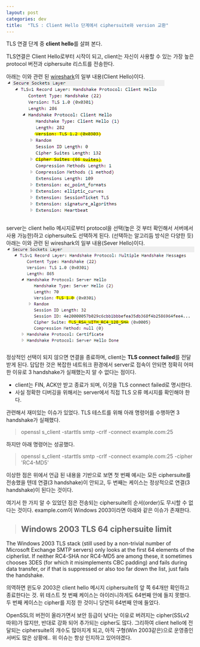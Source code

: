 ```yaml
---
layout: post
categories: dev 
title:  "TLS : Client Hello 단계에서 ciphersuite와 version 교환"
---
```



TLS 연결 단계 중 **client hello**를 살펴 본다.

TLS연결은 Client Hello로부터 시작이 되고,
client는 자신이 사용할 수 있는 가장 높은 protocol 버전과 ciphersuite 리스트를 전송한다.

아래는 이와 관련 된 [wireshark](https://ko.wikipedia.org/wiki/%EC%99%80%EC%9D%B4%EC%96%B4%EC%83%A4%ED%81%AC)의 일부 내용(Client Hello)이다.
<img src="/image/20160707/TLS.png"  style="max-width:100%;max-height:100%;">

server는 client hello 메시지로부터 protocol을 선택(높은 것 부터 확인해서 서버에서 사용 가능한)하고
ciphersuite도 선택하게 된다. (선택하는 알고리듬 방식은 다양한 듯)  
아래는 이와 관련 된 wireshark의 일부 내용(Sever Hello)이다.  
<img src="/image/20160707/server.png"  style="max-width:100%;max-height:100%;">

정상적인 선택이 되지 않으면 연결을 종료하며, client는 **TLS connect failed**를 전달 받게 된다.
답답한 것은 복잡한 네트워크 환경에서 server로 접속이 안되면 정확히 어떠한 이유로 3 handshake가 실패했는지 알 수 없다는 점이다.  

* client는 FIN, ACK만 받고 종료가 되며, 이것을 TLS connect failed로 명시한다.
* 사실 정확한 디버깅을 위해서는 server에서 직접 TLS 오류 메시지를 확인해야 한다.


관련해서 재미있는 이슈가 있었다.
TLS 테스트를 위해 아래 명령어를 수행하면 3 handshake가 실패했다.
> openssl s_client -starttls smtp -crlf -connect example.com:25 

하지만 아래 명령어는 성공했다.  
> openssl s_client -starttls smtp -crlf -connect example.com:25 -cipher 'RC4-MD5'

이상한 점은 위에서 언급 된 내용을 기반으로 보면 첫 번째 예시는 모든 ciphersuite를 전송했을 텐데 연결(3 handshake)이 안되고, 두 번째는 케이스는 정상적으로 연결(3 handshake)이 된다는 것이다.

여기서 한 가지 알 수 있었던 점은 전송되는 ciphersuite의 순서(order)도 무시할 수 없다는 것이다.
example.com이 Windows 2003이라면 아래와 같은 이슈가 존재한다.

>## Windows 2003 TLS 64 ciphersuite limit
The Windows 2003 TLS stack (still used by a non-trivial number of
Microsoft Exchange SMTP servers) only looks at the first 64 elements
of the cipherlist.  If neither RC4-SHA nor RC4-MD5 are among these,
it sometimes chooses 3DES (for which it misimplements CBC padding)
and fails during data transfer, or if that is suppressed or also
too far down the list, just fails the handshake.

의역하면 윈도우 2003은 client hello 메시지 ciphersuite의 앞 쪽 64개만 확인하고 종료한다는 것.
위 테스트 첫 번째 케이스는 아이러니하게도 64번째 안에 들지 못했다.
두 번째 케이스는 cipher를 지정 한 것이니 당연히 64번째 안에 들었다.

OpenSSL의 버전이 올라가면서 보안 등급이 낮다는 이유로 버려지는 cipher(SSLv2 따위)가 많지만,
반대로 강화 되어 추가되는 cipher도 많다. 그리하여 client hello에 전달되는 ciphersuite의 개수도 많아지게 되고,
아직 구형(Win 2003같은)으로 운영중인 서버도 많은 상황에.. 위 이슈는 항상 인지하고 있어야겠다.
